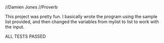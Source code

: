 //Damien Jones
//Proverb

This project was pretty fun. I basically wrote the program using the sample list provided, and then changed the variables from mylist to list to work with the input. 

ALL TESTS PASSED
